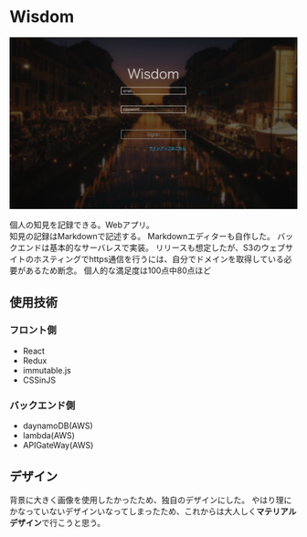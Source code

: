 # Wisdom

![wisdom-top](https://raw.githubusercontent.com/Nexus0831/GitHub-images/master/wisdom/wisdom-top.png)

個人の知見を記録できる。Webアプリ。   
知見の記録はMarkdownで記述する。
Markdownエディターも自作した。
バックエンドは基本的なサーバレスで実装。
リリースも想定したが、S3のウェブサイトのホスティングでhttps通信を行うには、自分でドメインを取得している必要があるため断念。
個人的な満足度は100点中80点ほど

## 使用技術
### フロント側
- React
- Redux
- immutable.js
- CSSinJS

### バックエンド側
- daynamoDB(AWS)
- lambda(AWS)
- APIGateWay(AWS)

## デザイン
背景に大きく画像を使用したかったため、独自のデザインにした。
やはり理にかなっていないデザインいなってしまったため、これからは大人しく**マテリアルデザイン**で行こうと思う。
